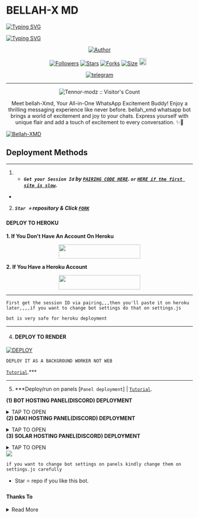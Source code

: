 # BELLAH-X MD

<a href="https://git.io/typing-svg"><img src="https://readme-typing-svg.demolab.com?font=Black+Ops+One&size=50&pause=1000&color=1BAFBAFF&center=true&width=910&height=100&lines=THANKS FOR CHOOSING +BELLAH-XMD;MULTI+DEVICE+WHATSAPP+BOT;CREATED+BY+GIDDY+TENNOR;RELEASED+12.12.2024" alt="Typing SVG" /></a>

<a href="https://git.io/typing-svg"><img src="https://readme-typing-svg.demolab.com?font=Black+Ops+One&size=50&pause=1000&color=1BAFBAFF&center=true&width=910&height=100&lines=HAVE A +MERRY-CHRISMAS;AND+A+HAPPY+NEW;YEAR+GOOD+BYE+😊;2024" alt="Typing SVG" /></a>


<p align="center">
<a href="https://github.com/Tennor-modz"><img title="Author" src="https://i.imgur.com/Q3XajKe.jpeg?style=for-the-badge&logo=github"></a>


  <p align="center">
<a href="https://github.com/Tennor-modz/followers"><img title="Followers" src="https://img.shields.io/github/followers/Tennor-modz?color=blue&style=flat-square"></a>
<a href="https://github.com/Tennor-modz/Bellah-XMD/stargazers/"><img title="Stars" src="https://img.shields.io/github/stars/Tennor-modz/Bellah-XMD?color=blue&style=flat-square"></a>
<a href="https://github.com/Tennor-modz/Bellah-XMD/network/members"><img title="Forks" src="https://img.shields.io/github/forks/Tennor-modz/Bellah-XMD?color=blue&style=flat-square"></a>
<a href="https://github.com/Tennor-modz/Bellah-XMD/"><img title="Size" src="https://img.shields.io/github/repo-size/Tennor-modz/Bellah-XMD?style=flat-square&color=green"></a>
<a href="https://github.com/Tennor-modz/Bellah-XMD/graphs/commit-activity"><img height="20" src="https://img.shields.io/badge/Maintained%3F-yes-green.svg"></a>&nbsp;&nbsp;
</p>
<p align='center'>
</p>
   
<p align="center">

  <a aria-label="Join our chats" href="https://chat.whatsapp.com/Hs0AwkOaFzbGi5sjicdeTR" target="_blank">
    <img alt="telegram" src="https://img.shields.io/badge/Join Group-25D366?style=for-the-badge&logo=telegram&logoColor=white" />
  </a>
 

---


 <p align="center"><img src="https://profile-counter.glitch.me/{Bellah-XMD}/count.svg" alt="Tennor-modz :: Visitor's Count" old_src="https://profile-counter.glitch.me/{Tennor-modz}/count.svg" /></p>


  <p align="center"> Meet bellah-Xmd, Your All-in-One WhatsApp Excitement Buddy! Enjoy a thrilling messaging experience like never before. bellah_xmd whatsapp bot brings a world of excitement and joy to your chats. Express yourself with unique flair and add a touch of excitement to every conversation. ✨🤖 </p
  
  <a href="https://github.com/Tennor-modz/SUHAIL-XMD/fork"><img title="Bellah-XMD" src="https://img.shields.io/badge/FORK-Bellah XMD-h?color=blue&style=for-the-badge&logo=stackshare"></a>


 

 
## Deployment Methods
---

1. - ***`Get your Session Id` by  [`PAIRING CODE HERE`](https://xmd-pair-2.onrender.com). `or` [`HERE if the first site is slow`](https://xmd-pair-code.onrender.com).***
-


2.  ***`Star ⭐` repository & Click [`FORK`](https://github.com/Tennor-modz/bellah-XMD/fork)***

   #### DEPLOY TO HEROKU 
**1. If You Don't Have An Account On Heroku**
    <br>
<p align="center"><a href="https://signup.heroku.com">
 <img src="https://img.shields.io/badge/Create%20Account%20Now-blue?style=for-the-badge&logo=heroku" width="220" height="38.45"/></a></p>

**2. If You Have a Heroku Account**
    <br>
<p align="center"><a href="https://dashboard.heroku.com/new?template=https%3A%2F%2Fgithub.com%2FTennor-modz%2FBellah-Xmd%3Ftab%3Dreadme-ov-file"> <img src="https://img.shields.io/badge/DEPLOY%20NOW-blue?style=for-the-badge&logo=heroku" width="220" height="38.45"/></a></p>


***

`First get the session ID via pairing,,,then you'll paste it on heroku later,,,,if you want to change bot settings do that on settings.js`

`bot is very safe for heroku deployment`

--------

4. #### DEPLOY TO RENDER

<a href='https://dashboard.render.com' target="_blank"><img alt='DEPLOY' src='https://img.shields.io/badge/RENDER-h?color=maroon&style=for-the-badge&logo=render'/></a></p>

`DEPLOY IT AS A BACKGROUND WORKER NOT WEB`

[`Tutorial`](https://youtu.be/ajaddRsPvsw?si=-UKgE092fNXRb_mm).***

--------
5.  ***Deploy/run on panels  [`Panel deployment`] | [`Tutorial`](https://youtu.be/bj59ynAaa3Y?si=cJpQPr1XaP7q-tDF).

**(1) BOT HOSTING PANEL(DISCORD) DEPLOYMENT**
<details>
<summary>TAP TO OPEN</summary>
<a href="https://www.mediafire.com/file/p8mtp7krfvkm512/BELLAH_XMD.zip/file"><img src="https://img.shields.io/badge/DOWNLOAD%20FILES-yellow" alt="Rainhost Files" width="150"></a>
  
<a href="https://bot-hosting.net/?aff=1259151615210819614"><img src="https://img.shields.io/badge/SIGNUP%20&%20DEPLOY-gold" alt="Scalingo Deploy" width="150"></a>
</details


**(2) DAKI HOSTING PANEL(DISCORD) DEPLOYMENT**
<details>
<summary>TAP TO OPEN</summary>
<a href="https://www.mediafire.com/file/p8mtp7krfvkm512/BELLAH_XMD.zip/file"><img src="https://img.shields.io/badge/DOWNLOAD%20FILES-yellow" alt="Rainhost Files" width="150"></a>
  
<a href="https://daki.cc/?aff=1259151615210819614"><img src="https://img.shields.io/badge/SIGNUP%20&%20DEPLOY-gold" alt="Scalingo Deploy" width="150"></a>
</details


**(3) SOLAR HOSTING PANEL(DISCORD) DEPLOYMENT**
<details>
<summary>TAP TO OPEN</summary>
<a href="https://www.mediafire.com/file/p8mtp7krfvkm512/BELLAH_XMD.zip/file"><img src="https://img.shields.io/badge/DOWNLOAD%20FILES-yellow" alt="Rainhost Files" width="150"></a>
  
 <a href="https://solarhosting.cc/?aff=1259151615210819614"><img src="https://img.shields.io/badge/SIGNUP%20&%20DEPLOY-gold" alt="Scalingo Deploy" width="150"></a>
</details


<a><img src='https://i.imgur.com/LyHic3i.gif'/></a>

`if you want to change bot settings on panels kindly change them on settings.js carefully`


- Star ⭐ repo if you like this bot.





#### Thanks To

<details close>
<summary>Read More</summary>

<br>

* [`Tylor`](https://github.com/Dark-Xploit) for the un ending support to make this repo alive
* [`DGXeon`](https://github.com/DGXeon) the founder of the bot base
* [`GiddyTennor`](https://github.com/Dark-Xploit) the developer of Bellah Xmd 

 </details>
